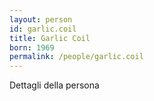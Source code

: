 ```yaml
---
layout: person
id: garlic.coil
title: Garlic Coil
born: 1969
permalink: /people/garlic.coil
---
```


Dettagli della persona 
